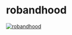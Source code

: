 # robandhood



[![robandhood](https://lh3.googleusercontent.com/s-so5c5OGbv-5WOo0-v-cxKwPdT4LSql0C6iN7nLzHD2vTcjZ6bym3A9uS5mI0rRRvPE_wqRLWXoWqYaebr-SYKt2Xc-ZsOzjqe9JMm56mcP7Ay2Wyflb4lwyPpCgEgNDLLpfkvJKEMHWlg2J5XBVWgP8rRDAi5VlcpWUkrEIXl9jw1VR5sKaCIIT7Y72DyJhnzaJDuImUWfY4w24sq41zSNE58S44roaUz3pzKwPXdC8I_BZeVFh9BN5eutHkjLylBMu-62X6U9WlX_ra-W8Cta-Cw_m7EFo7lM5U4_buZD3XrwbOj1up11m1EpIssY4DXghQg3gy2hjuFuaCOPQW-mxvXF_cg_zgw-rRXXxlyAHiFmwx4lmqZPJ9caTkFoEscTxreqqvA6mG9ViSbqK__1yq_WUHi0T6kgvKz2zHFDcr3Z1YzL8rM2kGMr7SRicIc81gKQ3oxNI-9ESIZ7NmMEX-wR4wKKAMtRQM4uPDgCiK3vDZ7oTyoxIAfbvUE558Cjd3YlfztX8pQQLGvYiS1VKEdehvUNwkU5O6LdR33QE_jvqzMkCIuXKjYxrj1GWmrie39pmjSP32to8yZ2ucLKQDUsAPcmKBiORCDEIBL4Wu1Z8qI0KX0kF5F7rFg_UmgPeZMv_tMFusibReW-8Bgv1RNFBQ=w1560-h878-no)](https://www.youtube.com/watch?v=n0kMNjp4g60 "robandhood")


